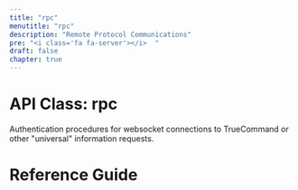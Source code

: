 ```yaml
---
title: "rpc"
menutitle: "rpc"
description: "Remote Protocol Communications"
pre: "<i class='fa fa-server'></i>	"
draft: false
chapter: true
---
```


# API Class: rpc
Authentication procedures for websocket connections to TrueCommand or other "universal" information requests.

# Reference Guide
